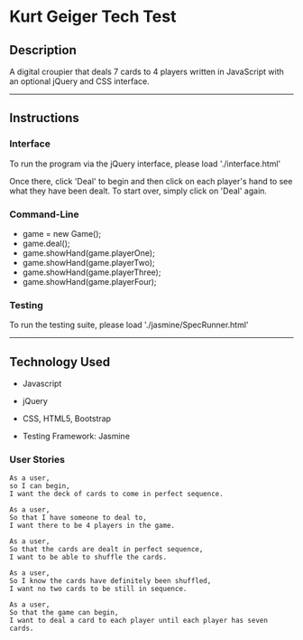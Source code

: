 # Kurt Geiger Tech Test


## Description
A digital croupier that deals 7 cards to 4 players written in JavaScript with an optional jQuery and CSS interface.

---

## Instructions

### Interface
To run the program via the jQuery interface, please load './interface.html'

Once there, click 'Deal' to begin and then click on each player's hand to see what they have been dealt. To start over, simply click on 'Deal' again.

### Command-Line
- game = new Game();
- game.deal();
- game.showHand(game.playerOne);
- game.showHand(game.playerTwo);
- game.showHand(game.playerThree);
- game.showHand(game.playerFour);

### Testing
To run the testing suite, please load './jasmine/SpecRunner.html'

---

## Technology Used

- Javascript

- jQuery

- CSS, HTML5, Bootstrap

- Testing Framework: Jasmine

### User Stories

```
As a user,
so I can begin,
I want the deck of cards to come in perfect sequence.
```
```
As a user,
So that I have someone to deal to,
I want there to be 4 players in the game.
```
```
As a user,
So that the cards are dealt in perfect sequence,
I want to be able to shuffle the cards.
```
```
As a user,
So I know the cards have definitely been shuffled,
I want no two cards to be still in sequence.
```
```
As a user,
So that the game can begin,
I want to deal a card to each player until each player has seven cards.
```
